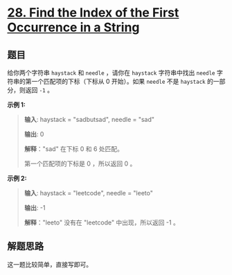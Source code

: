 # [28. Find the Index of the First Occurrence in a String](https://leetcode.com/problems/find-the-index-of-the-first-occurrence-in-a-string/)

## 题目

给你两个字符串 `haystack` 和 `needle` ，请你在 `haystack` 字符串中找出 `needle` 字符串的第一个匹配项的下标（下标从 0 开始）。如果 `needle` 不是 `haystack` 的一部分，则返回  `-1` 。

**示例 1:**
> **输入**: haystack = "sadbutsad", needle = "sad"
>
> **输出**: 0
> 
> **解释**："sad" 在下标 0 和 6 处匹配。
> 
> 第一个匹配项的下标是 0 ，所以返回 0 。

**示例 2:**
> **输入**: haystack = "leetcode", needle = "leeto"
>
> **输出**: -1
>
> **解释**："leeto" 没有在 "leetcode" 中出现，所以返回 -1 。


## 解题思路

这一题比较简单，直接写即可。











